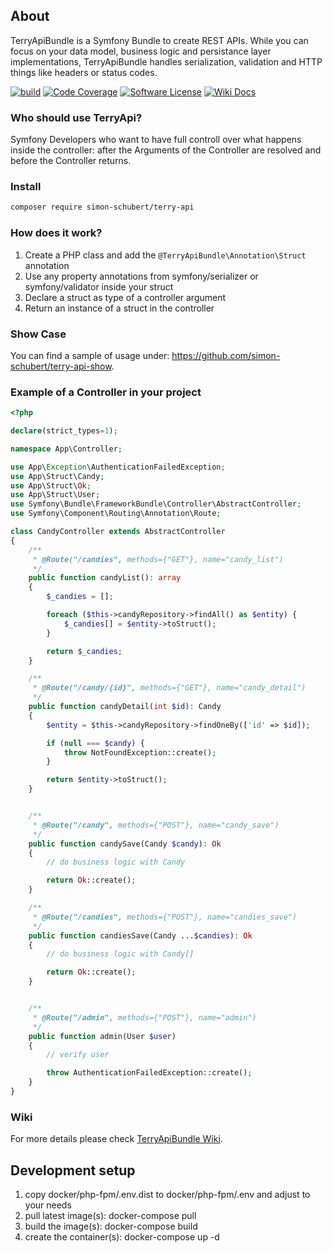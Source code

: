 ## About
TerryApiBundle is a Symfony Bundle to create REST APIs. While you can focus on your data model, business logic and persistance layer implementations, TerryApiBundle handles serialization, validation and HTTP things like headers or status codes.

[![build](https://github.com/simon-schubert/terry-api/workflows/build/badge.svg)](https://github.com/simon-schubert/terry-api)
[![Code Coverage](https://codecov.io/gh/simon-schubert/terry-api/branch/master/graph/badge.svg)](https://codecov.io/gh/simon-schubert/terry-api)
[![Software License](https://img.shields.io/badge/license-MIT-green.svg)](LICENSE)
[![Wiki Docs](https://img.shields.io/badge/wiki-docs-B29700)](https://github.com/simon-schubert/terry-api/wiki)

### Who should use TerryApi?
Symfony Developers who want to have full controll over what happens inside the controller: after the Arguments of the Controller are resolved and before the Controller returns.

### Install
```sh
composer require simon-schubert/terry-api
```

### How does it work?
1. Create a PHP class and add the `@TerryApiBundle\Annotation\Struct` annotation
1. Use any property annotations from symfony/serializer or symfony/validator inside your struct
1. Declare a struct as type of a controller argument 
1. Return an instance of a struct in the controller

### Show Case
You can find a sample of usage under: https://github.com/simon-schubert/terry-api-show.

### Example of a Controller in your project

```php
<?php

declare(strict_types=1);

namespace App\Controller;

use App\Exception\AuthenticationFailedException;
use App\Struct\Candy;
use App\Struct\Ok;
use App\Struct\User;
use Symfony\Bundle\FrameworkBundle\Controller\AbstractController;
use Symfony\Component\Routing\Annotation\Route;

class CandyController extends AbstractController
{
    /**
     * @Route("/candies", methods={"GET"}, name="candy_list")
     */
    public function candyList(): array
    {
        $_candies = [];

        foreach ($this->candyRepository->findAll() as $entity) {
            $_candies[] = $entity->toStruct();
        }

        return $_candies;
    }

    /**
     * @Route("/candy/{id}", methods={"GET"}, name="candy_detail")
     */
    public function candyDetail(int $id): Candy
    {
        $entity = $this->candyRepository->findOneBy(['id' => $id]);

        if (null === $candy) {
            throw NotFoundException::create();
        }

        return $entity->toStruct();
    }


    /**
     * @Route("/candy", methods={"POST"}, name="candy_save")
     */
    public function candySave(Candy $candy): Ok
    {
        // do business logic with Candy

        return Ok::create();
    }

    /**
     * @Route("/candies", methods={"POST"}, name="candies_save")
     */
    public function candiesSave(Candy ...$candies): Ok
    {
        // do business logic with Candy[]

        return Ok::create();
    }


    /**
     * @Route("/admin", methods={"POST"}, name="admin")
     */
    public function admin(User $user)
    {
        // verify user

        throw AuthenticationFailedException::create();
    }
}
```

### Wiki
For more details please check [TerryApiBundle Wiki](https://github.com/simon-schubert/terry-api/wiki).

## Development setup
1. copy docker/php-fpm/.env.dist to docker/php-fpm/.env and adjust to your needs
1. pull latest image(s): docker-compose pull
1. build the image(s): docker-compose build
1. create the container(s): docker-compose up -d